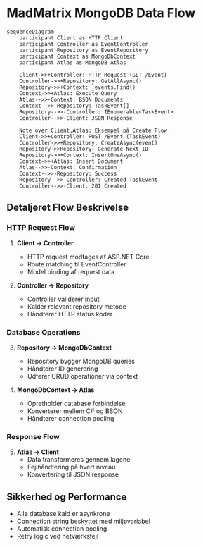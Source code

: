 # MadMatrix MongoDB Data Flow

```mermaid
sequenceDiagram
    participant Client as HTTP Client
    participant Controller as EventController
    participant Repository as EventRepository
    participant Context as MongoDbContext
    participant Atlas as MongoDB Atlas

    Client->>+Controller: HTTP Request (GET /Event)
    Controller->>+Repository: GetAllAsync()
    Repository->>+Context: _events.Find()
    Context->>+Atlas: Execute Query
    Atlas-->>-Context: BSON Documents
    Context-->>-Repository: TaskEvent[]
    Repository-->>-Controller: IEnumerable<TaskEvent>
    Controller-->>-Client: JSON Response

    Note over Client,Atlas: Eksempel på Create Flow
    Client->>+Controller: POST /Event (TaskEvent)
    Controller->>+Repository: CreateAsync(event)
    Repository->>Repository: Generate Next ID
    Repository->>+Context: InsertOneAsync()
    Context->>+Atlas: Insert Document
    Atlas-->>-Context: Confirmation
    Context-->>-Repository: Success
    Repository-->>-Controller: Created TaskEvent
    Controller-->>-Client: 201 Created
```

## Detaljeret Flow Beskrivelse

### HTTP Request Flow
1. **Client → Controller**
   - HTTP request modtages af ASP.NET Core
   - Route matching til EventController
   - Model binding af request data

2. **Controller → Repository**
   - Controller validerer input
   - Kalder relevant repository metode
   - Håndterer HTTP status koder

### Database Operations
3. **Repository → MongoDbContext**
   - Repository bygger MongoDB queries
   - Håndterer ID generering
   - Udfører CRUD operationer via context

4. **MongoDbContext → Atlas**
   - Opretholder database forbindelse
   - Konverterer mellem C# og BSON
   - Håndterer connection pooling

### Response Flow
5. **Atlas → Client**
   - Data transformeres gennem lagene
   - Fejlhåndtering på hvert niveau
   - Konvertering til JSON response

## Sikkerhed og Performance
- Alle database kald er asynkrone
- Connection string beskyttet med miljøvariabel
- Automatisk connection pooling
- Retry logic ved netværksfejl
